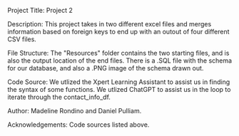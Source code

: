 Project Title: Project 2

Description: This project takes in two different excel files and merges information based on foreign keys to end up with an outout of four different CSV files.

File Structure: The "Resources" folder contains the two starting files, and is also the output location of the end files. There is a .SQL file with the schema for our database, and also a .PNG image of the schema drawn out. 

Code Source: We utlized the Xpert Learning Assistant to assist us in finding the syntax of some functions. We utlized ChatGPT to assist us in the loop to iterate through the contact_info_df.

Author: Madeline Rondino and Daniel Pulliam.

Acknowledgements: Code sources listed above.
